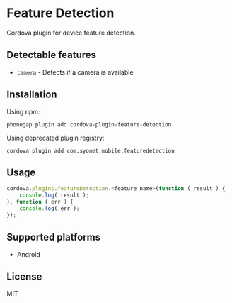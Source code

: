 # Feature Detection
Cordova plugin for device feature detection.

## Detectable features
* `camera` - Detects if a camera is available

## Installation
Using npm:
```shell
phonegap plugin add cordova-plugin-feature-detection
```

Using deprecated plugin registry:
```shell
cordova plugin add com.syonet.mobile.featuredetection
```

## Usage
```javascript
cordova.plugins.featureDetection.<feature name>(function ( result ) {
    console.log( result );
}, function ( err ) {
    console.log( err );
});
```

## Supported platforms
* Android

## License
MIT